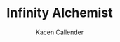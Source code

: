 ---
tag: 📚Book
title: "Infinity Alchemist"
author: [Kacen Callender]
category: [Young Adult Fiction]
isbn: 1250890268 9781250890269
cover: http://books.google.com/books/content?id=mbu-EAAAQBAJ&printsec=frontcover&img=1&zoom=1&edge=curl&source=gbs_api
status: unread
Location: Digital
alias: Template
---